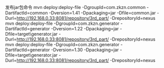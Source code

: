 发布jar包命令
mvn deploy:deploy-file -DgroupId=com.zkzn.common -DartifactId=common -Dversion=1.41 -Dpackaging=jar -Dfile=common.jar -Durl=http://192.168.0.33:8081/repository/3rd_part/ -DrepositoryId=nexus
mvn deploy:deploy-file -DgroupId=com.zkzn.generator -DartifactId=generator -Dversion=1.22 -Dpackaging=jar -Dfile=target\generator.jar -Durl=http://192.168.0.33:8081/repository/3rd_part/ -DrepositoryId=nexus
mvn deploy:deploy-file -DgroupId=com.zkzn.generator -DartifactId=generator -Dversion=1.30 -Dpackaging=jar -Dfile=target\generator.jar -Durl=http://192.168.0.33:8081/repository/3rd_part/ -DrepositoryId=nexus
